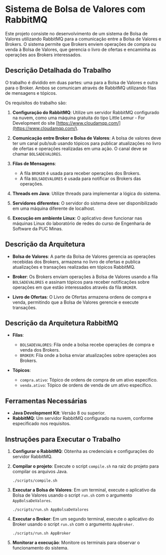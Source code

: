 # Sistema de Bolsa de Valores com RabbitMQ

Este projeto consiste no desenvolvimento de um sistema de Bolsa de Valores utilizando RabbitMQ para a comunicação entre a Bolsa de Valores e Brokers. O sistema permite que Brokers enviem operações de compra ou venda à Bolsa de Valores, que gerencia o livro de ofertas e encaminha as operações aos Brokers interessados.

## Descrição Detalhada do Trabalho

O trabalho é dividido em duas partes: uma para a Bolsa de Valores e outra para o Broker. Ambos se comunicam através de RabbitMQ utilizando filas de mensagens e tópicos.

Os requisitos do trabalho são:

1. **Configuração do RabbitMQ**: Utilize um servidor RabbitMQ configurado na nuvem, como uma máquina gratuita do tipo Little Lemur - For Development do site [https://www.cloudamqp.com/](https://www.cloudamqp.com/).

2. **Comunicação entre Broker e Bolsa de Valores**: A bolsa de valores deve ter um canal pub/sub usando tópicos para publicar atualizações no livro de ofertas e operações realizadas em uma ação. O canal deve se chamar `BOLSADEVALORES`.

3. **Filas de Mensagens**:
    - A fila `BROKER` é usada para receber operações dos Brokers.
    - A fila `BOLSADEVALORES` é usada para notificar os Brokers das operações.

4. **Threads em Java**: Utilize threads para implementar a lógica do sistema.

5. **Servidores diferentes**: O servidor do sistema deve ser disponibilizado em uma máquina diferente de localhost.

6. **Execução em ambiente Linux**: O aplicativo deve funcionar nas máquinas Linux do laboratório de redes do curso de Engenharia de Software da PUC Minas.

## Descrição da Arquitetura

- **Bolsa de Valores**: A parte da Bolsa de Valores gerencia as operações recebidas dos Brokers, armazena no livro de ofertas e publica atualizações e transações realizadas em tópicos RabbitMQ.

- **Broker**: Os Brokers enviam operações à Bolsa de Valores usando a fila `BOLSADEVALORES` e assinam tópicos para receber notificações sobre operações em que estão interessados através da fila `BROKER`.

- **Livro de Ofertas**: O Livro de Ofertas armazena ordens de compra e venda, permitindo que a Bolsa de Valores gerencie e execute transações.

## Descrição da Arquitetura RabbitMQ

- **Filas**:
    - `BOLSADEVALORES`: Fila onde a bolsa recebe operações de compra e venda dos Brokers.
    - `BROKER`: Fila onde a bolsa enviar atualizações sobre operações aos Brokers.

- **Tópicos**:
    - `compra.ativo`: Tópico de ordens de compra de um ativo específico.
    - `venda.ativo`: Tópico de ordens de venda de um ativo específico.

## Ferramentas Necessárias

- **Java Development Kit**: Versão 8 ou superior.
- **RabbitMQ**: Um servidor RabbitMQ configurado na nuvem, conforme especificado nos requisitos.

## Instruções para Executar o Trabalho

1. **Configurar o RabbitMQ**: Obtenha as credenciais e configurações do servidor RabbitMQ.

2. **Compilar o projeto**: Execute o script `compile.sh` na raiz do projeto para compilar os arquivos Java.

    ```shell
    ./scripts/compile.sh
    ```

3. **Executar a Bolsa de Valores**: Em um terminal, execute o aplicativo da Bolsa de Valores usando o script `run.sh` com o argumento `AppBolsaDeValores`.

    ```shell
    ./scripts/run.sh AppBolsaDeValores
    ```

4. **Executar o Broker**: Em um segundo terminal, execute o aplicativo do Broker usando o script `run.sh` com o argumento `AppBroker`.

    ```shell
    ./scripts/run.sh AppBroker
    ```

5. **Monitorar a execução**: Monitore os terminais para observar o funcionamento do sistema.
